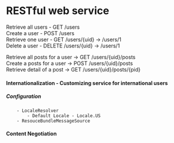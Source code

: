 # RESTful web service

Retrieve all users - GET /users </br>
Create a user - POST /users </br>
Retrieve one user - GET /users/{uid} -> /users/1 </br>
Delete a user - DELETE /users/{uid} -> /users/1 </br>

Retrieve all posts for a user -> GET /users/{uid}/posts </br>
Create a posts for a user -> POST /users/{uid}/posts </br>
Retrieve detail of a post -> GET /users/{uid}/posts/{pid} </br>


#### Internationalization - Customizing service for international users
##### Configuration
        - LocaleResolver
            - Default Locale - Locale.US
        - ResouceBundleMessageSource
        
#### Content Negotiation